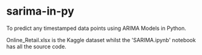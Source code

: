 # sarima-in-py

To predict any timestamped data points using ARIMA Models in Python.

Online_Retail.xlsx is the Kaggle dataset whilst the 'SARIMA.ipynb' notebook has all the source code.
